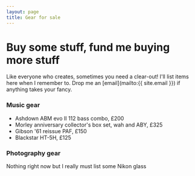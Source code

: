 ```yaml
---
layout: page
title: Gear for sale
---
```


# Buy some stuff, fund me buying more stuff

Like everyone who creates, sometimes you need a clear-out! I'll list items here when I remember to. Drop me an [email](mailto:{{ site.email }}) if anything takes your fancy.

### Music gear

* Ashdown ABM evo II 112 bass combo, £200
* Morley anniversary collector's box set, wah and ABY, £325
* Gibson '61 reissue PAF, £150
* Blackstar HT-5H, £125

### Photography gear

Nothing right now but I really must list some Nikon glass